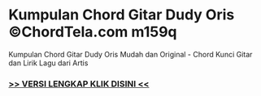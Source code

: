 
 # Kumpulan Chord Gitar Dudy Oris ©ChordTela.com m159q


Kumpulan Chord Gitar Dudy Oris Mudah dan Original - Chord Kunci Gitar dan Lirik Lagu dari Artis

###  <a href="https://shortlighzx.web.app?sq=Kumpulan Chord Gitar Dudy Oris ©ChordTela.com"> >> VERSI LENGKAP KLIK DISINI << </a>
